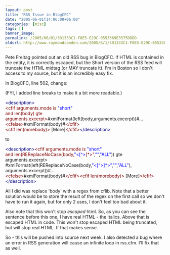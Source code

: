 ```yaml
---
layout: post
title: "RSS Issue in BlogCFC"
date: "2005-06-01T14:06:00+06:00"
categories: [misc]
tags: []
banner_image: 
permalink: /2005/06/01/391333C1-F8E5-E29C-0553369E3575DDDD
oldurl: http://www.raymondcamden.com/2005/6/1/391333C1-F8E5-E29C-0553369E3575DDDD
---
```


Pete Freitag pointed out an old RSS bug in BlogCFC. If HTML is contained in the entity, it is correctly escaped, but the Short version of the RSS feed will truncate the HTML midtag (or MAY truncate it). I'm in Boston so I don't access to my source, but it is an incredibly easy fix.

In BlogCFC, line 502, change:

(FYI, I added line breaks to make it a bit more readable.)

<div class="code"><FONT COLOR=NAVY>&lt;description&gt;</FONT><br>
<FONT COLOR=MAROON>&lt;cfif arguments.mode is <FONT COLOR=BLUE>"short"</FONT> <br>
and len(body) gte arguments.excerpt&gt;</FONT>#xmlFormat(left(body,arguments.excerpt))#...<br>
<FONT COLOR=MAROON>&lt;cfelse&gt;</FONT>#xmlFormat(body)#<FONT COLOR=MAROON>&lt;/cfif&gt;</FONT><br>
<FONT COLOR=MAROON>&lt;cfif len(morebody)&gt;</FONT> [More]<FONT COLOR=MAROON>&lt;/cfif&gt;</FONT><FONT COLOR=NAVY>&lt;/description&gt;</FONT></div>

to

<div class="code"><FONT COLOR=NAVY>&lt;description&gt;</FONT><FONT COLOR=MAROON>&lt;cfif arguments.mode is <FONT COLOR=BLUE>"short"</FONT> <br>
and len(REReplaceNoCase(body,<FONT COLOR=BLUE>"&lt;[^&gt;</FONT>]*&gt;"</FONT>,<FONT COLOR=BLUE>""</FONT>,<FONT COLOR=BLUE>"ALL"</FONT>)) gte arguments.excerpt&gt;<br>#xmlFormat(left(REReplaceNoCase(body,<FONT COLOR=BLUE>"&lt;[^&gt;]*&gt;"</FONT>,<FONT COLOR=BLUE>""</FONT>,<FONT COLOR=BLUE>"ALL"</FONT>),<br>arguments.excerpt))#...<br>
<FONT COLOR=MAROON>&lt;cfelse&gt;</FONT>#xmlFormat(body)#<FONT COLOR=MAROON>&lt;/cfif&gt;</FONT><FONT COLOR=MAROON>&lt;cfif len(morebody)&gt;</FONT> [More]<FONT COLOR=MAROON>&lt;/cfif&gt;</FONT><FONT COLOR=NAVY>&lt;/description&gt;</FONT></div>

All I did was replace 'body' with a regex from cflib. Note that a better solution would be to store the result of the regex on the first call so we don't have to run it again, but for only 2 uses, I don't feel too bad about it. 

Also note that this won't stop <i>escaped</i> html. So, as you can see the sentence before this one, I have real HTML - the italics. Above that is escaped HTML in code. This won't stop escaped HTML being truncated, but will stop real HTML. If that makes sense.

So - this will be pushed into source next week. I also detected a bug where an error in RSS generation will cause an infinite loop in rss.cfm. I'll fix that as well.
